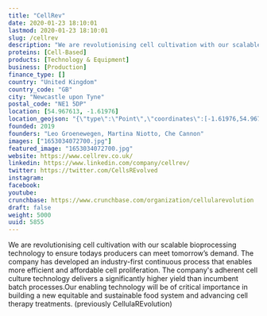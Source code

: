 ```yaml
---
title: "CellRev"
date: 2020-01-23 18:10:01
lastmod: 2020-01-23 18:10:01
slug: /cellrev
description: "We are revolutionising cell cultivation with our scalable bioprocessing technology to ensure todays producers can meet tomorrow’s demand. The company has developed an industry-first continuous process that enables more efficient and affordable cell proliferation. The company's adherent cell culture technology delivers a significantly higher yield than incumbent batch processes.Our enabling technology will be of critical importance in building a new equitable and sustainable food system and advancing cell therapy treatments. (previously CellulaREvolution)"
proteins: [Cell-Based]
products: [Technology & Equipment]
business: [Production]
finance_type: []
country: "United Kingdom"
country_code: "GB"
city: "Newcastle upon Tyne"
postal_code: "NE1 5DP"
location: [54.967613, -1.61976]
location_geojson: "{\"type\":\"Point\",\"coordinates\":[-1.61976,54.967613]}"
founded: 2019
founders: "Leo Groenewegen, Martina Niotto, Che Cannon"
images: ["1653034072700.jpg"]
featured_image: "1653034072700.jpg"
website: https://www.cellrev.co.uk/
linkedin: https://www.linkedin.com/company/cellrev/
twitter: https://twitter.com/CellsREvolved
instagram: 
facebook: 
youtube: 
crunchbase: https://www.crunchbase.com/organization/cellularevolution
draft: false
weight: 5000
uuid: 5855
---
```

We are revolutionising cell cultivation with our scalable bioprocessing technology to ensure todays producers can meet tomorrow’s demand. The company has developed an industry-first continuous process that enables more efficient and affordable cell proliferation. The company's adherent cell culture technology delivers a significantly higher yield than incumbent batch processes.Our enabling technology will be of critical importance in building a new equitable and sustainable food system and advancing cell therapy treatments. (previously CellulaREvolution)
